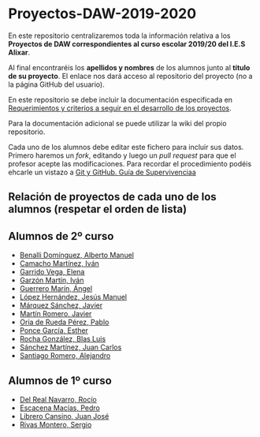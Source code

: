 # Proyectos-DAW-2019-2020

En este repositorio centralizaremos toda la información relativa a los **Proyectos de DAW correspondientes al curso escolar 2019/20 del I.E.S Alixar**.

Al final encontraréis los **apellidos y nombres** de los alumnos junto al **título de su proyecto**. El enlace nos dará acceso al repositorio del proyecto (no a la página GitHub del usuario).

En este repositorio se debe incluir la documentación especificada en [Requerimientos y criterios a seguir en el desarrollo de los proyectos](https://github.com/mcondet/Proyectos-DAW-2019-2020/wiki/Criterios-comunes-para-todos-los-proyectos).

Para la documentación adicional se puede utilizar la wiki del propio repositorio.

Cada uno de los alumnos debe editar este fichero para incluir sus datos. Primero haremos un *fork*, editando y luego un *pull request* para que el profesor acepte las modificaciones. Para recordar el procedimiento podéis ehcarle un vistazo a [Git y GitHub. Guía de Supervivenciaa](https://leanpub.com/gitygithub)


## Relación de proyectos de cada uno de los alumnos (respetar el orden de lista)

## Alumnos de 2º curso
- [Benalli Domínguez, Alberto Manuel]()
- [Camacho Martínez, Iván](https://github.com/icamachom/Proyecto-Integrado)
- [Garrido Vega, Elena]()
- [Garzón Martín, Iván](https://github.com/igarzonm/hola-mundo-en-java)
- [Guerrero Marín, Ángel]()
- [López Hernández, Jesús Manuel](https://github.com/jmanuellopezh/DAW2)
- [Márquez Sánchez, Javier](https://github.com/jmarquezs2/projecto-integrdo)
- [Martín Romero, Javier](https://github.com/javiermr93/Proyecto-Integrado)
- [Oria de Rueda Pérez, Pablo](https://github.com/poriad/Proyecto-Integrado)
- [Ponce García, Esther]()
- [Rocha González, Blas Luis](https://github.com/BLRochaGonzalez/proyecto-integrado)
- [Sánchez Martínez, Juan Carlos](https://github.com/JCarlosSanchezMartinez/Documentos)
- [Santiago Romero, Alejandro]()
## Alumnos de 1º curso
- [Del Real Navarro, Rocío](https://github.com/rociornav/Proyecto-Integrado)
- [Escacena Macías, Pedro]()
- [Librero Cansino, Juan José]()
- [Rivas Montero, Sergio](https://github.com/SergioRivasM/Proyecto-Integrado)
